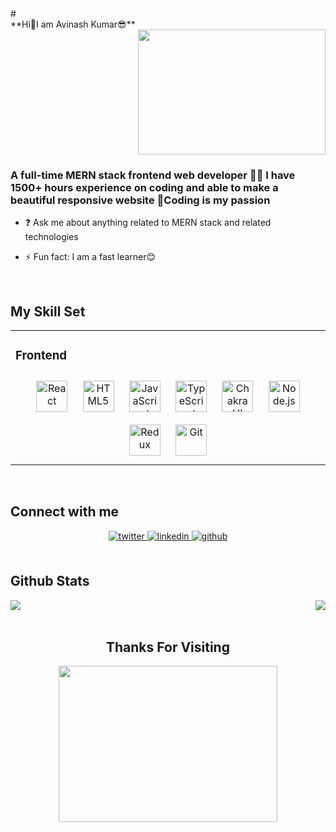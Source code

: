 <div display="flex" justifyContent="space-evenly">
# <div>**Hi👋I am Avinash Kumar😎** </div> 
  
<div align="right">
<img src="https://media0.giphy.com/media/qgQUggAC3Pfv687qPC/giphy.gif" align="center" height="200" width="300" />
</div>  
  
</div> 

### <div align="left">A full-time MERN stack frontend web developer 👨‍💻 I have 1500+ hours experience on coding and  able to make a beautiful responsive website 🚀Coding is my passion</div>  
  

- ❓ Ask me about anything related to MERN stack and related technologies  
  

- ⚡ Fun fact: I am a fast learner😊  
  

<br/>  


## My Skill Set  
<table width="100%"><tr><td valign="top" >



### Frontend  
<div align="center" >  
<a href="https://reactjs.org/" target="_blank"><img style="margin: 10px" src="https://profilinator.rishav.dev/skills-assets/react-original-wordmark.svg" alt="React" height="50" /></a>  
<a href="https://en.wikipedia.org/wiki/HTML5" target="_blank"><img style="margin: 10px" src="https://profilinator.rishav.dev/skills-assets/html5-original-wordmark.svg" alt="HTML5" height="50" /></a>  
<a href="https://www.javascript.com/" target="_blank"><img style="margin: 10px" src="https://profilinator.rishav.dev/skills-assets/javascript-original.svg" alt="JavaScript" height="50" /></a>  
<a href="https://www.typescriptlang.org/" target="_blank"><img style="margin: 10px" src="https://profilinator.rishav.dev/skills-assets/typescript-original.svg" alt="TypeScript" height="50" /></a>  
<a href="https://chakra-ui.com/" target="_blank"><img style="margin: 10px" src="https://profilinator.rishav.dev/skills-assets/chakraui.png" alt="Chakra UI" height="50" /></a>  
<a href="https://nodejs.org/" target="_blank"><img style="margin: 10px" src="https://profilinator.rishav.dev/skills-assets/nodejs-original-wordmark.svg" alt="Node.js" height="50" /></a>  
<a href="https://redux.js.org/" target="_blank"><img style="margin: 10px" src="https://profilinator.rishav.dev/skills-assets/redux-original.svg" alt="Redux" height="50" /></a>  
<a href="https://github.com/" target="_blank"><img style="margin: 10px" src="https://profilinator.rishav.dev/skills-assets/git-scm-icon.svg" alt="Git" height="50" /></a>  
</div>

</td></tr></table>  

<br/>  


## Connect with me  
<div align="center">
<a href="https://twitter.com/AVINASH67568935" target="_blank">
<img src=https://img.shields.io/badge/twitter-%2300acee.svg?&style=for-the-badge&logo=twitter&logoColor=white alt=twitter style="margin-bottom: 5px;" />
</a>
<a href="https://linkedin.com/in/avinash-kumar-b1005b230" target="_blank">
<img src=https://img.shields.io/badge/linkedin-%231E77B5.svg?&style=for-the-badge&logo=linkedin&logoColor=white alt=linkedin style="margin-bottom: 5px;" />
</a>
<a href="https://github.com/avinash7488" target="_blank">
<img src=https://img.shields.io/badge/github-%2324292e.svg?&style=for-the-badge&logo=github&logoColor=white alt=github style="margin-bottom: 5px;" />
</a>  
</div>  
  

<br/>  


## Github Stats  
<div ><img src="https://github-readme-stats.vercel.app/api?username=avinash7488&show_icons=true&count_private=true&hide_border=true" align="right" />  

<img src="https://github-readme-stats.vercel.app/api/top-langs/?username=avinash7488&hide_border=true&layout=compact" align="left" />  
  
</div>
<br/>  

<br/>  

## <div align="center">Thanks For Visiting </div>
  

<div align="center">
<img src="https://media1.giphy.com/media/l3q2FnW3yZRJVZH2g/giphy.gif?cid=790b76118e59ec81b8ddc85131ab0a080a989f498f2a24eb&rid=giphy.gif&ct=g" align="center" height="250" width="350" />
</div>  


<br/>  
